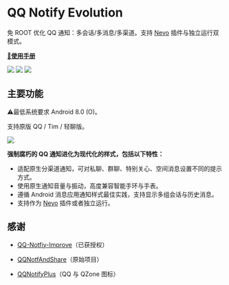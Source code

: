 # QQ Notify Evolution

免 ROOT 优化 QQ 通知：多会话/多消息/多渠道。支持 [Nevo](https://www.coolapk.com/apk/com.oasisfeng.nevo) 插件与独立运行双模式。

**[📖使用手册](https://github.com/liangchenhe55/QQ-Notify-Evolution/wiki)**

<a href="https://github.com/liangchenhe55/QQ-Notify-Evolution/releases"><img src="https://img.shields.io/github/release-pre/liangchenhe55/QQ-Notify-Evolution.svg?style=flat-square"></a>  <a target="_blank" href="https://www.coolapk.com/apk/249693"><img src="https://img.shields.io/badge/download-酷安网-green.svg?style=flat-square"></a>   <a href="https://github.com/liangchenhe55/QQ-Notify-Evolution/blob/master/LICENSE"><img src="https://img.shields.io/github/license/liangchenhe55/QQ-Notify-Evolution.svg?style=flat-square"></a>

## 主要功能

⚠️最低系统要求 Android 8.0 (O)。

支持原版 QQ / Tim / 轻聊版。

![](https://i.loli.net/2020/07/22/g4yIqwZADcozR7K.png)

**强制腐朽的 QQ 通知进化为现代化的样式，包括以下特性：**

- 适配原生分渠道通知，可对私聊、群聊、特别关心、空间消息设置不同的提示方式。
- 使用原生通知音量与振动，高度兼容智能手环与手表。
- 遵循 Android 消息应用通知样式最佳实践，支持显示多组会话与历史消息。
- 支持作为 [Nevo](https://www.coolapk.com/apk/com.oasisfeng.nevo) 插件或者独立运行。

## 感谢

- [QQ-Notfiy-Improve](https://github.com/Jinhaihan/QQ-Notfiy-Improve)（已获授权）
- [QQNotfAndShare](https://github.com/ekibun/QQNotfAndShare)（原始项目）

- [QQNotifyPlus](https://github.com/ekibun/QQNotifyPlus)（QQ 与 QZone 图标）
